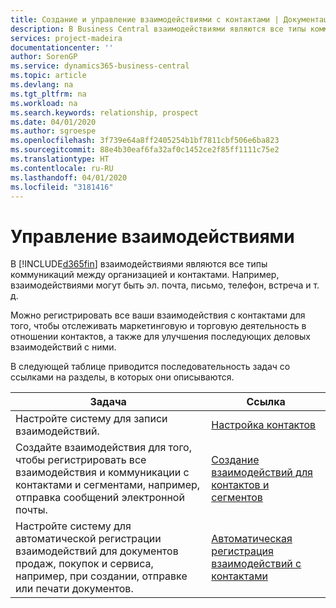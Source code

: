 ```yaml
---
title: Создание и управление взаимодействиями с контактами | Документация Майкрософт
description: В Business Central взаимодействиями являются все типы коммуникаций между организацией и контактами. Например, взаимодействиями могут быть эл. почта, письмо, телефон, встреча и т. д.
services: project-madeira
documentationcenter: ''
author: SorenGP
ms.service: dynamics365-business-central
ms.topic: article
ms.devlang: na
ms.tgt_pltfrm: na
ms.workload: na
ms.search.keywords: relationship, prospect
ms.date: 04/01/2020
ms.author: sgroespe
ms.openlocfilehash: 3f739e64a8ff2405254b1bf7811cbf506e6ba823
ms.sourcegitcommit: 88e4b30eaf6fa32af0c1452ce2f85ff1111c75e2
ms.translationtype: HT
ms.contentlocale: ru-RU
ms.lasthandoff: 04/01/2020
ms.locfileid: "3181416"
---
```

# <a name="managing-interactions"></a>Управление взаимодействиями
В [!INCLUDE[d365fin](includes/d365fin_md.md)] взаимодействиями являются все типы коммуникаций между организацией и контактами. Например, взаимодействиями могут быть эл. почта, письмо, телефон, встреча и т. д.

Можно регистрировать все ваши взаимодействия с контактами для того, чтобы отслеживать маркетинговую и торговую деятельность в отношении контактов, а также для улучшения последующих деловых взаимодействий с ними.

В следующей таблице приводится последовательность задач со ссылками на разделы, в которых они описываются.

| Задача | Ссылка |
| --- | --- |
| Настройте систему для записи взаимодействий. |[Настройка контактов](marketing-setup-contacts.md) |
|Создайте взаимодействия для того, чтобы регистрировать все взаимодействия и коммуникации с контактами и сегментами, например, отправка сообщений электронной почты.|[Создание взаимодействий для контактов и сегментов](marketing-how-create-interactions.md)|
|Настройте систему для автоматической регистрации взаимодействий для документов продаж, покупок и сервиса, например, при создании, отправке или печати документов.|[Автоматическая регистрация взаимодействий с контактами](marketing-auto-record-interactions.md)|
